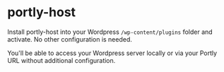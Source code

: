 portly-host
===========

Install portly-host into your Wordpress `/wp-content/plugins` folder and activate.  No other configuration is needed.

You'll be able to access your Wordpress server locally or via your Portly URL without additional configuration.  
